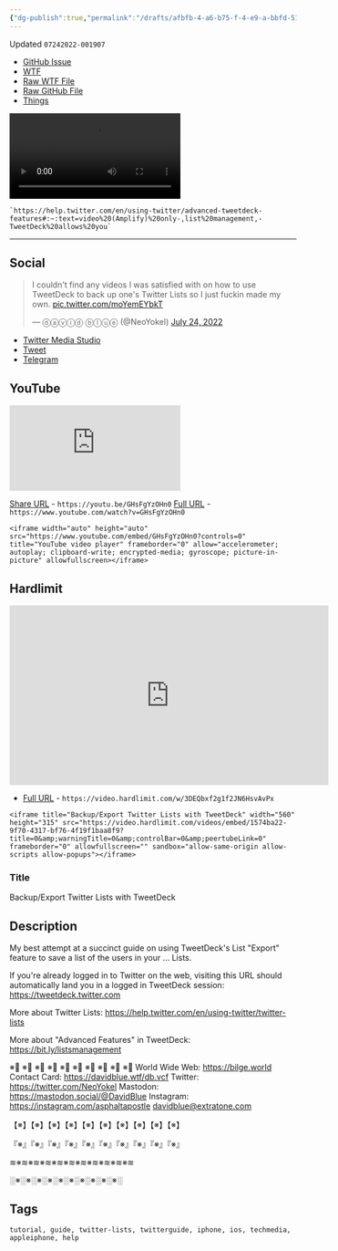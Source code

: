 ```yaml
---
{"dg-publish":true,"permalink":"/drafts/afbfb-4-a6-b75-f-4-e9-a-bbfd-51-d581556153-2/","dgHomeLink":true,"dgPassFrontmatter":false}
---
```


Updated `07242022-001907`

- [GitHub Issue](https://github.com/extratone/bilge/issues/351) 
- [WTF](https://davidblue.wtf/drafts/AFBFB4A6-B75F-4E9A-BBFD-51D581556153.html)
- [Raw WTF File](https://davidblue.wtf/video/tweetecklistsbackup.mov)
- [Raw GitHub File](https://user-images.githubusercontent.com/43663476/180633117-82345629-d099-4160-8974-4d7909a484c8.MOV)
- [Things](things:///show?id=LvfYjR3NKxBZ46akShC7k)

<video controls>
  <source src="https://davidblue.wtf/video/tweetecklistsbackup.mov">
</video>

	`https://help.twitter.com/en/using-twitter/advanced-tweetdeck-features#:~:text=video%20(Amplify)%20only-,list%20management,-TweetDeck%20allows%20you`
---

## Social

<blockquote class="twitter-tweet"><p lang="en" dir="ltr">I couldn&#39;t find any videos I was satisfied with on how to use TweetDeck to back up one&#39;s Twitter Lists so I just fuckin made my own. <a href="https://t.co/moYemEYbkT">pic.twitter.com/moYemEYbkT</a></p>&mdash; ⓓⓐⓥⓘⓓ ⓑⓛⓤⓔ (@NeoYokel) <a href="https://twitter.com/NeoYokel/status/1551071141871099904?ref_src=twsrc%5Etfw">July 24, 2022</a></blockquote> <script async src="https://platform.twitter.com/widgets.js" charset="utf-8"></script>

- [Twitter Media Studio](https://studio.twitter.com/library/13_1551069796313321472)
- [Tweet](https://twitter.com/neoyokel/status/1551071141871099904)
- [Telegram](https://t.me/extratone/12380)

## YouTube

<iframe width="auto" height="auto" src="https://www.youtube.com/embed/GHsFgYzOHn0?controls=0" title="YouTube video player" frameborder="0" allow="accelerometer; autoplay; clipboard-write; encrypted-media; gyroscope; picture-in-picture" allowfullscreen></iframe>

 [Share URL](https://youtu.be/GHsFgYzOHn0) - `https://youtu.be/GHsFgYzOHn0`
 [Full URL](https://www.youtube.com/watch?v=GHsFgYzOHn0) - `https://www.youtube.com/watch?v=GHsFgYzOHn0`

```
<iframe width="auto" height="auto" src="https://www.youtube.com/embed/GHsFgYzOHn0?controls=0" title="YouTube video player" frameborder="0" allow="accelerometer; autoplay; clipboard-write; encrypted-media; gyroscope; picture-in-picture" allowfullscreen></iframe>
```

## Hardlimit

<iframe title="Backup/Export Twitter Lists with TweetDeck" width="560" height="315" src="https://video.hardlimit.com/videos/embed/1574ba22-9f70-4317-bf76-4f19f1baa8f9?title=0&amp;warningTitle=0&amp;controlBar=0&amp;peertubeLink=0" frameborder="0" allowfullscreen="" sandbox="allow-same-origin allow-scripts allow-popups"></iframe>

- [Full URL](https://video.hardlimit.com/w/3DEQbxf2g1f2JN6HsvAvPx) - `https://video.hardlimit.com/w/3DEQbxf2g1f2JN6HsvAvPx`

```
<iframe title="Backup/Export Twitter Lists with TweetDeck" width="560" height="315" src="https://video.hardlimit.com/videos/embed/1574ba22-9f70-4317-bf76-4f19f1baa8f9?title=0&amp;warningTitle=0&amp;controlBar=0&amp;peertubeLink=0" frameborder="0" allowfullscreen="" sandbox="allow-same-origin allow-scripts allow-popups"></iframe>
```

### Title

Backup/Export Twitter Lists with TweetDeck

## Description

My best attempt at a succinct guide on using TweetDeck's List "Export" feature to save a list of the users in your ... Lists.

If you're already logged in to Twitter on the web, visiting this URL should automatically land you in a logged in TweetDeck session: https://tweetdeck.twitter.com

More about Twitter Lists: https://help.twitter.com/en/using-twitter/twitter-lists

More about "Advanced Features" in TweetDeck: https://bit.ly/listsmanagement

※⃣   ※⃣   ※⃣   ※⃣   ※⃣   ※⃣   ※⃣   ※⃣   ※⃣   ※⃣
World Wide Web: https://bilge.world 
Contact Card: https://davidblue.wtf/db.vcf
Twitter: https://twitter.com/NeoYokel 
Mastodon: https://mastodon.social/@DavidBlue 
Instagram: https://instagram.com/asphaltapostle
davidblue@extratone.com 

【※】【※】【※】【※】【※】【※】【※】【※】【※】【※】

『※』『※』『※』『※』『※』『※』『※』『※』『※』『※』

≋※≋※≋※≋※≋※≋※≋※≋※≋※≋※≋

░※░※░※░※░※░※░※░※░※░※░


## Tags

```
tutorial, guide, twitter-lists, twitterguide, iphone, ios, techmedia, appleiphone, help
```